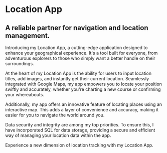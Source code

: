 # Location App
## A reliable partner for navigation and location management.

Introducing my Location App, a cutting-edge application designed to enhance your geographical experience. It's a tool built for everyone, from adventurous explorers to those who simply want a better handle on their surroundings.

At the heart of my Location App is the ability for users to input location titles, add images, and instantly get their current location. Seamlessly integrated with Google Maps, my app empowers you to locate your position swiftly and accurately, whether you're charting a new course or confirming your whereabouts.

Additionally, my app offers an innovative feature of locating places using an interactive map. This adds a layer of convenience and accuracy, making it easier for you to navigate the world around you.

Data security and integrity are among my top priorities. To ensure this, I have incorporated SQL for data storage, providing a secure and efficient way of managing your location data within the app.

Experience a new dimension of location tracking with my Location App.  
